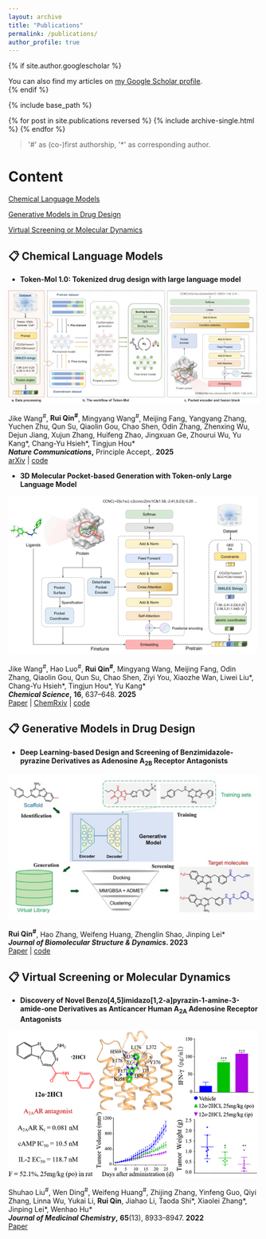 ```yaml
---
layout: archive
title: "Publications"
permalink: /publications/
author_profile: true
---
```


{% if site.author.googlescholar %}
  <div class="wordwrap">You can also find my articles on <a href="https://scholar.google.com/citations?user=XfIWfBcAAAAJ">my Google Scholar profile</a>.</div>
{% endif %}

{% include base_path %}

{% for post in site.publications reversed %}
  {% include archive-single.html %}
{% endfor %}

> '#' as (co-)first authorship, '*' as corresponding author.

<h1>Content</h1>

[Chemical Language Models](#1)  

[Generative Models in Drug Design](#2)  

[Virtual Screening or Molecular Dynamics](#3)

<p id="1"></p> 

<h2>📋 Chemical Language Models</h2>

* **Token-Mol 1.0: Tokenized drug design with large language model**

![](/images/Token-Mol.jpg)  

  Jike Wang<sup>#</sup>, **Rui Qin<sup>#</sup>**, Mingyang Wang<sup>#</sup>, Meijing Fang, Yangyang Zhang, Yuchen Zhu, Qun Su, Qiaolin Gou, Chao Shen, Odin Zhang, Zhenxing Wu, Dejun Jiang, Xujun Zhang, Huifeng Zhao, Jingxuan Ge, Zhourui Wu, Yu Kang\*, Chang-Yu Hsieh\*, Tingjun Hou\*  
    ***Nature Communications*,** Principle Accept,. **2025**  
    [arXiv](https://arxiv.org/abs/2407.07930) | [code](https://github.com/jkwang93/Token-Mol)  

* **3D Molecular Pocket-based Generation with Token-only Large Language Model**

![](/images/3DSMILESGPT.png)  

  Jike Wang<sup>#</sup>, Hao Luo<sup>#</sup>, **Rui Qin<sup>#</sup>**, Mingyang Wang, Meijing Fang, Odin Zhang, Qiaolin Gou, Qun Su, Chao Shen, Ziyi You, Xiaozhe Wan, Liwei Liu\*, Chang-Yu Hsieh\*, Tingjun Hou\*, Yu Kang\*  
    ***Chemical Science*,** **16**, 637–648. **2025**  
    [Paper](https://doi.org/10.1039/D4SC06864E) | [ChemRxiv](http://dx.doi.org/10.26434/chemrxiv-2024-0ckgt) | [code](https://github.com/ashipiling/GPT_3DSMILES)

<p id="2"></p> 

<h2>📋 Generative Models in Drug Design</h2>

* **Deep Learning-based Design and Screening of Benzimidazole-pyrazine Derivatives as Adenosine A<sub>2B</sub> Receptor Antagonists**

![](/images/tbsd_a_2295974_uf0001_c.jpg)  

  **Rui Qin<sup>#</sup>**, Hao Zhang, Weifeng Huang, Zhenglin Shao, Jinping Lei\*  
  ***Journal of Biomolecular Structure & Dynamics*. 2023**  
  [Paper](http://dx.doi.org/10.1080/07391102.2023.2295974) | [code](https://github.com/sorui-qin/A2BAR_Antagonists_Design)    

<p id="3"></p> 

<h2>📋 Virtual Screening or Molecular Dynamics</h2>

* **Discovery of Novel Benzo[4,5]imidazo[1,2-a]pyrazin-1-amine-3-amide-one Derivatives as Anticancer Human A<sub>2A</sub> Adenosine Receptor Antagonists**

![](/images/images_medium_jm2c00101_0015.gif)  

Shuhao Liu<sup>#</sup>, Wen Ding<sup>#</sup>, Weifeng Huang<sup>#</sup>, Zhijing Zhang, Yinfeng Guo, Qiyi Zhang, Linna Wu, Yukai Li, **Rui Qin**, Jiahao Li, Taoda Shi\*, Xiaolei Zhang\*, Jinping Lei\*, Wenhao Hu\*  
  ***Journal of Medicinal Chemistry*,**  **65**(13), 8933–8947. **2022**  
  [Paper](https://doi.org/10.1021/acs.jmedchem.2c00101)
